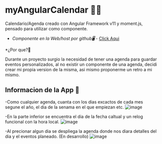 # myAngularCalendar 📆📅

Calendario/Agenda creado con Angular Framework v11 y moment.js, pensado para utilizar como componente.

* *Componente en la Web/host por github🖥* - [Click Aqui](https://lautaro01.github.io/myangularCalendar/)

*¿Por que?🤔

Durante un proyecto surgio la necesidad de tener una agenda para guardar eventos personalizados, al no existir un componente de una agenda, decidi crear mi propia version de la misma, asi mismo proponerme un retro a mi mismo.

## Informacion de la App 🚀

-Como cualquier agenda, cuanta con los dias excactos de cada mes segune el año, el dia de la senama en el que empiezan etc.
![image](https://user-images.githubusercontent.com/36265003/117448887-ad346c00-af15-11eb-99b2-a353ffcf65e7.png)


-En la parte inferior se encuentra el dia de la fecha caltual y un relog funcional con la hora local.
![image](https://user-images.githubusercontent.com/36265003/117448998-d2c17580-af15-11eb-9f23-206fb23dd3e6.png)

-Al precionar algun dia se despliega la agenda donde nos diara detalles del dia y el eventos planeado. (En desarrollo)
![image](https://user-images.githubusercontent.com/36265003/117449228-1a480180-af16-11eb-8312-078e2fb0a96c.png)





